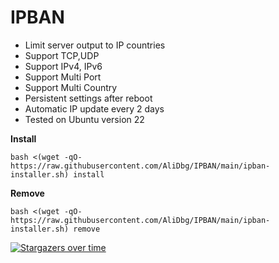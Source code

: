 # IPBAN

- Limit server output to IP countries
- Support TCP,UDP
- Support IPv4, IPv6
- Support Multi Port
- Support Multi Country
- Persistent settings after reboot
- Automatic IP update every 2 days
- Tested on Ubuntu version 22

**Install**
```
bash <(wget -qO- https://raw.githubusercontent.com/AliDbg/IPBAN/main/ipban-installer.sh) install
```

**Remove**
```
bash <(wget -qO- https://raw.githubusercontent.com/AliDbg/IPBAN/main/ipban-installer.sh) remove
```

[![Stargazers over time](https://starchart.cc/AliDbg/IPBAN.svg)](https://starchart.cc/AliDbg/IPBAN)
